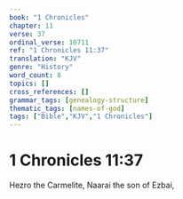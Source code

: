 ```yaml
---
book: "1 Chronicles"
chapter: 11
verse: 37
ordinal_verse: 10711
ref: "1 Chronicles 11:37"
translation: "KJV"
genre: "History"
word_count: 8
topics: []
cross_references: []
grammar_tags: [genealogy-structure]
thematic_tags: [names-of-god]
tags: ["Bible","KJV","1 Chronicles"]
---
```


# 1 Chronicles 11:37

Hezro the Carmelite, Naarai the son of Ezbai,
